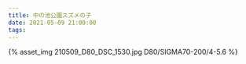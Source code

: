 ```yaml
---
title: 中の池公園スズメの子
date: 2021-05-09 21:00:00
tags:
---
```


<!-- 安らかに -->
<!-- 正午、表の道路でスズメのけたたましい鳴き声。
妻が、道の真ん中でスズメの子供がジッとして動かない！　と飛んできました。

親鳥とおぼしきスズメがその子の周りでいじらしく励ますように鳴いており、人が通ると鋭い鳴き声で威嚇します。

放ってはおけず親鳥にどこへ連れて行くのだと怒られながら、妻と二人で近所の公園に埋葬をしに行きました。

スズメ達の子育てと巣立ちの時なのですね。
公園にも多くのスズメの子達が木々の上で遊んでおりました。

桜の木の下へ掘った穴ぼこにスズメの子を横たわらせ、まだ黄色い口ばしとしっかりと結ばれてしまったの瞼を見つつ、土をかけてあげなが「無常なもんやねぇ」と口の中でつぶやいてました。
どうぞ安らかに。 -->

{% asset_img 210509_D80_DSC_1530.jpg D80/SIGMA70-200/4-5.6 %}